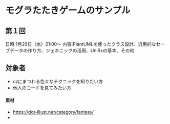 # モグラたたきゲームのサンプル

## 第１回
日時:1月29日（水）21:00〜
内容:PlantUMLを使ったクラス設計、汎用的なセーブデータの作り方、ジェネニックの活用、UniRxの基本、その他

## 対象者
- c♯にまつわる色々なテクニックを知りたい方
- 他人のコードを見てみたい方

#### 素材
- https://dot-illust.net/category/fantasy/
- 


